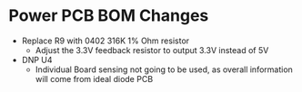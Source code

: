 # Power PCB BOM Changes
* Replace R9 with 0402 316K 1% Ohm resistor 
  * Adjust the 3.3V feedback resistor to output 3.3V instead of 5V
* DNP U4
  * Individual Board sensing not going to be used, as overall information will come from ideal diode PCB
